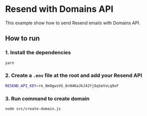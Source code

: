 # Resend with Domains API

This example show how to send Resend emails with Domains API.

## How to run

### 1. Install the dependencies

```bash
yarn
```

### 2. Create a `.env` file at the root and add your Resend API

```bash
RESEND_API_KEY=re_8m9gwsVG_6n94KaJkJ42Yj6qSeVvLq9xF
```

### 3. Run command to create domain

```bash
node src/create-domain.js
```
